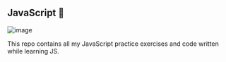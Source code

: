 ## JavaScript 💛
![image](https://github.com/user-attachments/assets/49bbceb8-df29-4120-ae69-f388da1b9f90)

This repo contains all my JavaScript practice exercises and code written while learning JS.
